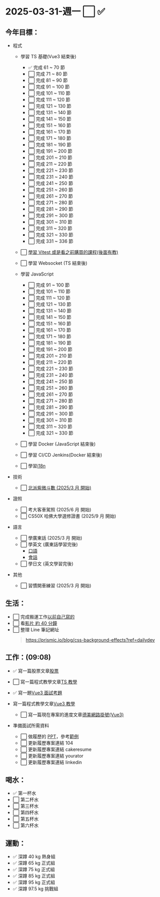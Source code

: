 # 2025-03-31-週一 ⬜ ✅

## 今年目標：

- 程式

  - 學習 TS 基礎(Vue3 結束後)

    - ✅ 完成 61 ~ 70 節
    - ⬜ 完成 71 ~ 80 節
    - ⬜ 完成 81 ~ 90 節
    - ⬜ 完成 91 ~ 100 節
    - ⬜ 完成 101 ~ 110 節
    - ⬜ 完成 111 ~ 120 節
    - ⬜ 完成 121 ~ 130 節
    - ⬜ 完成 131 ~ 140 節
    - ⬜ 完成 141 ~ 150 節
    - ⬜ 完成 151 ~ 160 節
    - ⬜ 完成 161 ~ 170 節
    - ⬜ 完成 171 ~ 180 節
    - ⬜ 完成 181 ~ 190 節
    - ⬜ 完成 191 ~ 200 節
    - ⬜ 完成 201 ~ 210 節
    - ⬜ 完成 211 ~ 220 節
    - ⬜ 完成 221 ~ 230 節
    - ⬜ 完成 231 ~ 240 節
    - ⬜ 完成 241 ~ 250 節
    - ⬜ 完成 251 ~ 260 節
    - ⬜ 完成 261 ~ 270 節
    - ⬜ 完成 271 ~ 280 節
    - ⬜ 完成 281 ~ 290 節
    - ⬜ 完成 291 ~ 300 節
    - ⬜ 完成 301 ~ 310 節
    - ⬜ 完成 311 ~ 320 節
    - ⬜ 完成 321 ~ 330 節
    - ⬜ 完成 331 ~ 336 節

  - ⬜ [學習 Vitest 或是看之前購買的課程(後面有教)](https://www.bilibili.com/video/BV17AmXYBEXV/?spm_id_from=333.337.search-card.all.click&vd_source=09429cc2cd18c5979862bdb67049c5e2)

  - ⬜ 學習 Websocket (TS 結束後)

  - 學習 JavaScript

    - ⬜ 完成 91 ~ 100 節
    - ⬜ 完成 101 ~ 110 節
    - ⬜ 完成 111 ~ 120 節
    - ⬜ 完成 121 ~ 130 節
    - ⬜ 完成 131 ~ 140 節
    - ⬜ 完成 141 ~ 150 節
    - ⬜ 完成 151 ~ 160 節
    - ⬜ 完成 161 ~ 170 節
    - ⬜ 完成 171 ~ 180 節
    - ⬜ 完成 181 ~ 190 節
    - ⬜ 完成 191 ~ 200 節
    - ⬜ 完成 201 ~ 210 節
    - ⬜ 完成 211 ~ 220 節
    - ⬜ 完成 221 ~ 230 節
    - ⬜ 完成 231 ~ 240 節
    - ⬜ 完成 241 ~ 250 節
    - ⬜ 完成 251 ~ 260 節
    - ⬜ 完成 261 ~ 270 節
    - ⬜ 完成 271 ~ 280 節
    - ⬜ 完成 281 ~ 290 節
    - ⬜ 完成 291 ~ 300 節
    - ⬜ 完成 301 ~ 310 節
    - ⬜ 完成 311 ~ 320 節
    - ⬜ 完成 321 ~ 330 節

  - ⬜ 學習 Docker (JavaScript 結束後)

  - ⬜ 學習 CI/CD Jenkins(Docker 結束後)

  - ⬜ 學習[i18n](https://www.udemy.com/course/complete-vue-js-developer-zero-to-mastery-vuex/learn/lecture/25083834#overview)

- 技術

  - ⬜ [北派紫微斗數 (2025/3 月 開始)](https://www.bilibili.com/video/BV1aUYye9EvA?spm_id_from=333.788.videopod.sections&vd_source=09429cc2cd18c5979862bdb67049c5e2)

- 證照

  - ⬜ 考大客車駕照 (2025/6 月 開始)
  - ⬜ CS50X 哈佛大學選修證書 (2025/9 月 開始)

- 語言

  - ⬜ 學廣東話 (2025/3 月 開始)
  - ⬜ 學英文 (廣東話學習完後)
    - [口語](https://www.bilibili.com/video/BV1Nz4y1F7J3/?spm_id_from=333.337.search-card.all.click&vd_source=09429cc2cd18c5979862bdb67049c5e2)
    - [會話](https://www.bilibili.com/video/BV1oN4y1C7pN/?spm_id_from=333.999.0.0&vd_source=09429cc2cd18c5979862bdb67049c5e2)
  - ⬜ 學日文 (英文學習完後)

- 其他

  - ⬜ 習慣開車練習 (2025/3 月 開始)

## 生活：

- ⬜ 完成搬運工作[以前自己寫的](https://app.gitbook.com/o/lCNXsumjeVRI2ZgxedeA/s/Go9DaXneQk2DP8ldxUq3/js-xin-shou-cun/data-types-zi-liao-lei-xing)
- ⬜ 看[影片 約 40 分鐘](https://academy.zerotomastery.io/courses/future-proof-yourself/lectures/27607978)
- ⬜ 整理 Line 筆記網址
  > https://prismic.io/blog/css-background-effects?ref=dailydev

## 工作：(09:08)

- ✅ 寫一篇股票文章[股票](../../../../life/stock/stock.md)
- ⬜ 寫一篇程式教學文章[TS 教學](../../../../studyNotes/contents/typeScript/index.md)
- ✅ 寫一題[Vue3 面試考題](../../../../studyNotes/contents/vue/Vue/course/20-callBack.md)

- 寫一篇程式教學文章[Vue3 教學](../../../../studyNotes/contents/vue/Vue/index.md)
  - ⬜ 寫一篇現在專案的進度文章[德美網路掛號(Vue3)](https://github.com/users/Lonck999/projects/11/views/1)
- 準備面試所需資料
  - ⬜ 做履歷的 [PPT](https://gamma.app/docs/-o8d1453mkh53755?mode=doc)，參考[範例](https://gamma.app/docs/-ikhghq68dy3zb9q?mode=doc)
  - ⬜ 更新履歷專案連結 104
  - ⬜ 更新履歷專案連結 cakeresume
  - ⬜ 更新履歷專案連結 yourator
  - ⬜ 更新履歷專案連結 linkedin

## 喝水：

- ✅ 第一杯水
- ⬜ 第二杯水
- ⬜ 第三杯水
- ⬜ 第四杯水
- ⬜ 第五杯水
- ⬜ 第六杯水

## 運動：

- ✅ 深蹲 40 kg 熱身組
- ✅ 深蹲 65 kg 正式組
- ✅ 深蹲 75 kg 正式組
- ✅ 深蹲 85 kg 正式組
- ✅ 深蹲 95 kg 正式組
- ✅ 深蹲 97.5 kg 挑戰組
